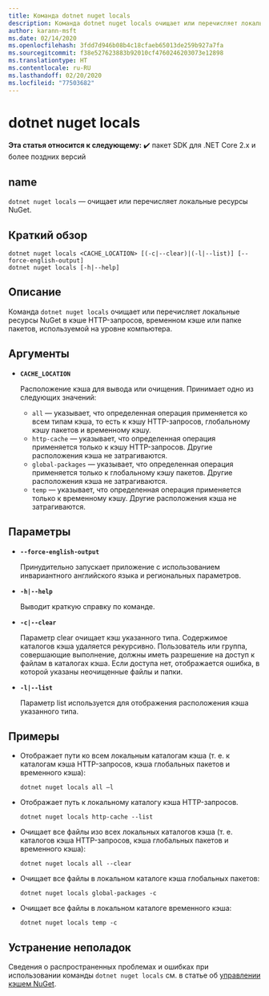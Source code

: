 ```yaml
---
title: Команда dotnet nuget locals
description: Команда dotnet nuget locals очищает или перечисляет локальные ресурсы NuGet, например кэш HTTP-запросов, временный кэш или папку глобальных пакетов, используемую на уровне компьютера.
author: karann-msft
ms.date: 02/14/2020
ms.openlocfilehash: 3fdd7d946b08b4c18cfaeb65013de259b927a7fa
ms.sourcegitcommit: f38e527623883b92010cf4760246203073e12898
ms.translationtype: HT
ms.contentlocale: ru-RU
ms.lasthandoff: 02/20/2020
ms.locfileid: "77503682"
---
```

# <a name="dotnet-nuget-locals"></a>dotnet nuget locals

**Эта статья относится к следующему:** ✔️ пакет SDK для .NET Core 2.x и более поздних версий

## <a name="name"></a>name

`dotnet nuget locals` — очищает или перечисляет локальные ресурсы NuGet.

## <a name="synopsis"></a>Краткий обзор

```dotnetcli
dotnet nuget locals <CACHE_LOCATION> [(-c|--clear)|(-l|--list)] [--force-english-output]
dotnet nuget locals [-h|--help]
```

## <a name="description"></a>Описание

Команда `dotnet nuget locals` очищает или перечисляет локальные ресурсы NuGet в кэше HTTP-запросов, временном кэше или папке пакетов, используемой на уровне компьютера.

## <a name="arguments"></a>Аргументы

- **`CACHE_LOCATION`**

  Расположение кэша для вывода или очищения. Принимает одно из следующих значений:

  * `all` — указывает, что определенная операция применяется ко всем типам кэша, то есть к кэшу HTTP-запросов, глобальному кэшу пакетов и временному кэшу.
  * `http-cache` — указывает, что определенная операция применяется только к кэшу HTTP-запросов. Другие расположения кэша не затрагиваются.
  * `global-packages` — указывает, что определенная операция применяется только к глобальному кэшу пакетов. Другие расположения кэша не затрагиваются.
  * `temp` — указывает, что определенная операция применяется только к временному кэшу. Другие расположения кэша не затрагиваются.

## <a name="options"></a>Параметры

- **`--force-english-output`**

  Принудительно запускает приложение с использованием инвариантного английского языка и региональных параметров.

- **`-h|--help`**

  Выводит краткую справку по команде.

- **`-c|--clear`**

  Параметр clear очищает кэш указанного типа. Содержимое каталогов кэша удаляется рекурсивно. Пользователь или группа, совершающие выполнение, должны иметь разрешение на доступ к файлам в каталогах кэша. Если доступа нет, отображается ошибка, в которой указаны неочищенные файлы и папки.

- **`-l|--list`**

  Параметр list используется для отображения расположения кэша указанного типа.

## <a name="examples"></a>Примеры

- Отображает пути ко всем локальным каталогам кэша (т. е. к каталогам кэша HTTP-запросов, кэша глобальных пакетов и временного кэша):

  ```dotnetcli
  dotnet nuget locals all –l
  ```

- Отображает путь к локальному каталогу кэша HTTP-запросов.

  ```dotnetcli
  dotnet nuget locals http-cache --list
  ```

- Очищает все файлы изо всех локальных каталогов кэша (т. е. каталогов кэша HTTP-запросов, кэша глобальных пакетов и временного кэша):

  ```dotnetcli
  dotnet nuget locals all --clear
  ```

- Очищает все файлы в локальном каталоге кэша глобальных пакетов:

  ```dotnetcli
  dotnet nuget locals global-packages -c
  ```

- Очищает все файлы в локальном каталоге временного кэша:

  ```dotnetcli
  dotnet nuget locals temp -c
  ```

## <a name="troubleshooting"></a>Устранение неполадок

Сведения о распространенных проблемах и ошибках при использовании команды `dotnet nuget locals` см. в статье об [управлении кэшем NuGet](/nuget/consume-packages/managing-the-nuget-cache).
